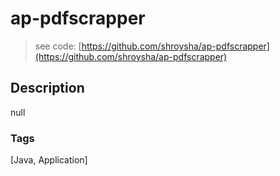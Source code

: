 # ap-pdfscrapper
> see code: [https://github.com/shroysha/ap-pdfscrapper](https://github.com/shroysha/ap-pdfscrapper)

## Description
null

### Tags
[Java, Application]
